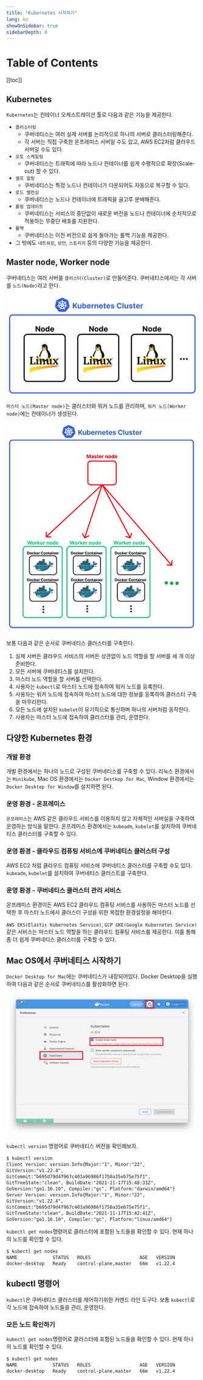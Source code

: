 ```yaml
---
title: "Kubernetes 시작하기"
lang: ko
showOnSidebar: true
sidebarDepth: 0
---
```


# Table of Contents
[[toc]]

## Kubernetes
`Kubernetes`는 컨테이너 오케스트레이션 툴로 다음과 같은 기능을 제공한다.
- `클러스터링`
    - 쿠버네티스는 여러 실제 서버를 논리적으로 하나의 서버로 클러스터링해준다.
    - 각 서버는 직접 구축한 온프레미스 서버일 수도 있고, AWS EC2처럼 클라우드 서버일 수도 있다.
- `오토 스케일링`
    - 쿠버네티스는 트래픽에 따라 노드나 컨테이너를 쉽게 수평적으로 확장(Scale-out) 할 수 있다.
- `셀프 힐링`
    - 쿠버네티스는 특정 노드나 컨테이너가 다운되어도 자동으로 복구할 수 있다.
- `로드 밸런싱`
    - 쿠버네티스는 노드나 컨테이너에 트래픽을 골고루 분배해준다.
- `롤링 업데이트`
    - 쿠버네티스는 서비스의 중단없이 새로운 버전을 노드나 컨테이너에 순차적으로 적용하는 무중단 배포를 지원한다.
- `롤백`
    - 쿠버네티스는 이전 버전으로 쉽게 돌아가는 롤백 기능을 제공한다.
- 그 밖에도 `네트워킹`, `보안`, `스토리지` 등의 다양한 기능을 제공한다.

## Master node, Worker node
쿠버네티스는 여러 서버를 `클러스터(Cluster)`로 만들어준다. 쿠버네티스에서는 각 서버를 `노드(Node)`라고 한다.

![](./220101_start_kubernetes/1.png)

`마스터 노드(Master node)`는 클러스터와 워커 노드를 관리하며, `워커 노드(Worker node)`에는 컨테이너가 생성된다.

![](./220101_start_kubernetes/2.png)

보통 다음과 같은 순서로 쿠버네티스 클러스터를 구축한다.
1. 실제 서버든 클라우드 서비스의 서버든 상관없이 노드 역할을 할 서버를 세 개 이상 준비한다.
2. 모든 서버에 쿠버네티스를 설치한다.
3. 마스터 노드 역할을 할 서버를 선택한다.
4. 사용자는 `kubectl`로 마스터 노드에 접속하여 워커 노드를 등록한다.
5. 사용자는 워커 노드에 접속하여 마스터 노드에 대한 정보를 등록하여 클러스터 구축을 마무리한다.
6. 모든 노드에 설치된 `kubelet`이 유기적으로 통신하며 하나의 서버처럼 동작한다. 
7. 사용자는 마스터 노드에 접속하여 클러스터를 관리, 운영한다.

## 다양한 Kubernetes 환경

### 개발 환경
개발 환경에서는 하나의 노드로 구성된 쿠버네티스를 구축할 수 있다. 리눅스 환경에서는 `Minikube`, Mac OS 환경에서는 `Docker Destkop for Mac`, Window 환경에서는 `Docker Desktop for Window`를 설치하면 된다.

### 운영 환경 - 온프레미스
`온프레미스`는 AWS 같은 클라우드 서비스를 이용하지 않고 자체적인 서버실을 구축하여 운영하는 방식을 말한다. 온프레미스 환경에서는 `kubeadm`, `kubelet`를 설치하여 쿠버네티스 클러스터를 구축할 수 있다.

### 운영 환경 - 클라우드 컴퓨팅 서비스에 쿠버네티스 클러스터 구성
AWS EC2 처럼 클라우드 컴퓨팅 서비스에 쿠버네티스 클러스터를 구축할 수도 있다. `kubeadm`, `kubelet`를 설치하여 쿠버네티스 클러스트를 구축한다.

### 운영 환경 - 쿠버네티스 클러스터 관리 서비스
온프레미스 환경이든 AWS EC2 클라우드 컴퓨팅 서비스를 사용하든 마스터 노드를 선택한 후 마스터 노드에서 클러스터 구성을 위한 복잡한 환경설정을 해야한다.

`AWS EKS(Elastic Kubernetes Service)`, `GCP GKE(Google Kubernetes Service)` 같은 서비스는 마스터 노드 역할을 하는 클라우드 컴퓨팅 서비스를 제공한다. 이를 통해 좀 더 쉽게 쿠버네티스 클러스터를 구축할 수 있다.

## Mac OS에서 쿠버네티스 시작하기
`Docker Desktop for Mac`에는 쿠버네티스가 내장되어있다. Docker Desktop을 실행하여 다음과 같은 순서로 쿠버네티스를 활성화하면 된다.

![](./220101_start_kubernetes/3.png)

`kubectl version` 명령어로 쿠버네티스 버전을 확인해보자.

``` shellsession
$ kubectl version  
Client Version: version.Info{Major:"1", Minor:"22", GitVersion:"v1.22.4", GitCommit:"b695d79d4f967c403a96986f1750a35eb75e75f1", GitTreeState:"clean", BuildDate:"2021-11-17T15:48:33Z", GoVersion:"go1.16.10", Compiler:"gc", Platform:"darwin/amd64"}
Server Version: version.Info{Major:"1", Minor:"22", GitVersion:"v1.22.4", GitCommit:"b695d79d4f967c403a96986f1750a35eb75e75f1", GitTreeState:"clean", BuildDate:"2021-11-17T15:42:41Z", GoVersion:"go1.16.10", Compiler:"gc", Platform:"linux/amd64"}
```

`kubectl get nodes`명령어로 클러스터에 포함된 노드들을 확인할 수 있다. 현재 하나의 노드를 확인할 수 있다.
``` shellsession
$ kubectl get nodes
NAME             STATUS   ROLES                  AGE   VERSION
docker-desktop   Ready    control-plane,master   66m   v1.22.4
```


## kubectl 명령어
`kubectl`은 쿠버네티스 클러스터를 제어하기위한 커맨드 라인 도구다. 보통 `kubectl`로 각 노드에 접속하여 노드들을 관리, 운영한다.


### 모든 노드 확인하기
`kubectl get nodes`명령어로 클러스터에 포함된 노드들을 확인할 수 있다. 현재 하나의 노드를 확인할 수 있다.
``` shellsession
$ kubectl get nodes
NAME             STATUS   ROLES                  AGE   VERSION
docker-desktop   Ready    control-plane,master   66m   v1.22.4
```

